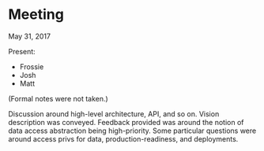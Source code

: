 # Meeting

May 31, 2017

Present:

 * Frossie
 * Josh
 * Matt

(Formal notes were not taken.)

Discussion around high-level architecture, API, and so on.  Vision description
was conveyed.  Feedback provided was around the notion of data access
abstraction being high-priority.  Some particular questions were around access
privs for data, production-readiness, and deployments.

